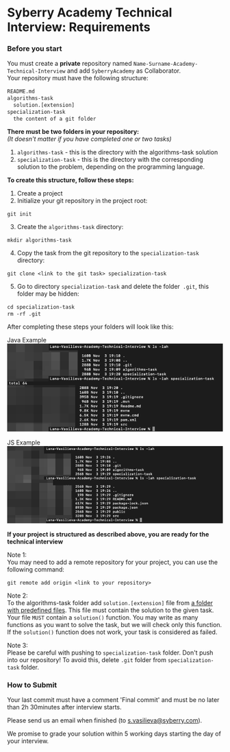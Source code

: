 # Syberry Academy Technical Interview: Requirements

### Before you start
You must create a **private** repository named `Name-Surname-Academy-Technical-Interview` and add `SyberryAcademy` as Collaborator. <br>
Your repository must have the following structure: <br>

```
README.md
algorithms-task
  solution.[extension]
specialization-task
  the content of a git folder
```

**There must be two folders in your repository:** <br>
_(It doesn't matter if you have completed one or two tasks)_

1. `algorithms-task` - this is the directory with the algorithms-task solution
2. `specialization-task` - this is the directory with the corresponding solution to the problem, depending on the programming language.

**To create this structure, follow these steps:**
1. Create a project
2. Initialize your git repository in the project root: 
```
git init
```
3. Create the `algorithms-task` directory: 
```
mkdir algorithms-task
```
4. Copy the task from the git repository to the `specialization-task` directory:
``` 
git clone <link to the git task> specialization-task
```
5. Go to directory `specialization-task` and delete the folder` .git`, this folder may be hidden:
```
cd specialization-task
rm -rf .git
```

After completing these steps your folders will look like this: <br>

Java Example <br>
![java-image](files/java-image.png) <br>

JS Example <br>
![js-image](files/js-image.png) <br>

**If your project is structured as described above, you are ready for the technical interview**

Note 1: <br>
You may need to add a remote repository for your project, you can use the following command:
```
git remote add origin <link to your repository>
```

Note 2: <br>
To the algorithms-task folder add `solution.[extension]` file from [a folder with predefined files](https://github.com/SyberryAcademy/Syberry-Academy-Technical-Interview-Algorithms/tree/master/predefined-files). This file must contain the solution to the given task. Your file `MUST` contain a `solution()` function. You may write as many functions as you want to solve the task, but we will check only this function. If the `solution()` function does not work, your task is considered as failed. <br>

Note 3: <br>
Please be careful with pushing to `specialization-task` folder. Don't push into our repository! To avoid this, delete `.git` folder from `specialization-task` folder.<br>

### How to Submit
Your last commit must have a comment 'Final commit' and must be no later than 2h 30minutes after interview starts.

Please send us an email when finished (to s.vasilieva@syberry.com).

We promise to grade your solution within 5 working days starting the day of your interview.
